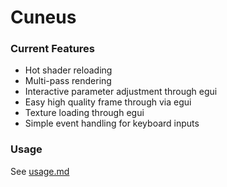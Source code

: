 # Cuneus



### Current Features

- Hot shader reloading
- Multi-pass rendering
- Interactive parameter adjustment through egui
- Easy high quality frame through via egui
- Texture loading through egui
- Simple event handling for keyboard inputs


### Usage

See [usage.md](usage.md)

